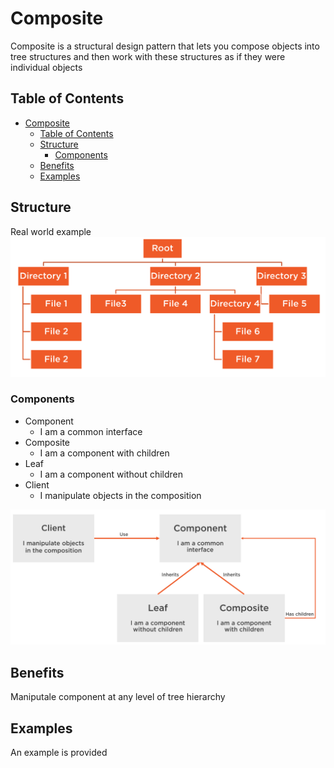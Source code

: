 # Composite

Composite is a structural design pattern that lets you compose objects into tree structures and then work with these structures as if they were individual objects

## Table of Contents
- [Composite](#composite)
  - [Table of Contents](#table-of-contents)
  - [Structure](#structure)
    - [Components](#components)
  - [Benefits](#benefits)
  - [Examples](#examples)


## Structure

Real world example 
![uml structure 1](/Structural/Composite/assets/uml.png)

### Components

- Component
    - I am a common interface
- Composite
    - I am a component with children
- Leaf
    - I am a component without children
- Client
    - I manipulate objects in the composition


![uml structure 1](/Structural/Composite/assets/uml2.png)

## Benefits

Maniputale component at any level of tree hierarchy


## Examples

An example is provided